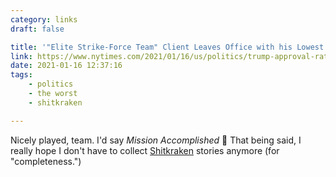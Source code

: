 ```yaml
---
category: links
draft: false

title: '"Elite Strike-Force Team" Client Leaves Office with his Lowest Ever Approval Rating at 29%'
link: https://www.nytimes.com/2021/01/16/us/politics/trump-approval-rating.html
date: 2021-01-16 12:37:16
tags:
    - politics
    - the worst
    - shitkraken

---
```


Nicely played, team. I'd say _Mission Accomplished_ 🍾 That being said, I really hope I don't have to collect [Shitkraken](/tags/shitkraken) stories anymore (for "completeness.")

